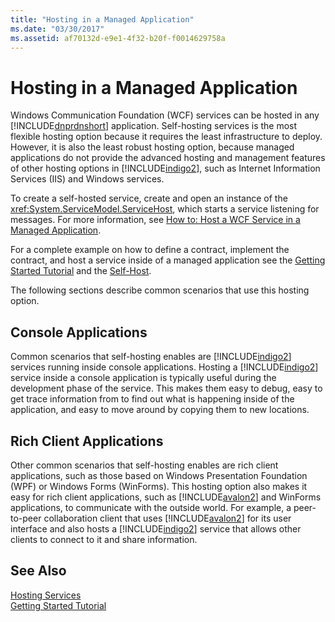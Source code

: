 ```yaml
---
title: "Hosting in a Managed Application"
ms.date: "03/30/2017"
ms.assetid: af70132d-e9e1-4f32-b20f-f0014629758a
---
```

# Hosting in a Managed Application
Windows Communication Foundation (WCF) services can be hosted in any [!INCLUDE[dnprdnshort](../../../../includes/dnprdnshort-md.md)] application. Self-hosting services is the most flexible hosting option because it requires the least infrastructure to deploy. However, it is also the least robust hosting option, because managed applications do not provide the advanced hosting and management features of other hosting options in [!INCLUDE[indigo2](../../../../includes/indigo2-md.md)], such as Internet Information Services (IIS) and Windows services.  
  
 To create a self-hosted service, create and open an instance of the <xref:System.ServiceModel.ServiceHost>, which starts a service listening for messages. For more information, see [How to: Host a WCF Service in a Managed Application](../../../../docs/framework/wcf/how-to-host-a-wcf-service-in-a-managed-application.md).  
  
 For a complete example on how to define a contract, implement the contract, and host a service inside of a managed application see the [Getting Started Tutorial](../../../../docs/framework/wcf/getting-started-tutorial.md) and the [Self-Host](../../../../docs/framework/wcf/samples/self-host.md).  
  
 The following sections describe common scenarios that use this hosting option.  
  
## Console Applications  
 Common scenarios that self-hosting enables are [!INCLUDE[indigo2](../../../../includes/indigo2-md.md)] services running inside console applications. Hosting a [!INCLUDE[indigo2](../../../../includes/indigo2-md.md)] service inside a console application is typically useful during the development phase of the service. This makes them easy to debug, easy to get trace information from to find out what is happening inside of the application, and easy to move around by copying them to new locations.  
  
## Rich Client Applications  
 Other common scenarios that self-hosting enables are rich client applications, such as those based on Windows Presentation Foundation (WPF) or Windows Forms (WinForms). This hosting option also makes it easy for rich client applications, such as [!INCLUDE[avalon2](../../../../includes/avalon2-md.md)] and WinForms applications, to communicate with the outside world. For example, a peer-to-peer collaboration client that uses [!INCLUDE[avalon2](../../../../includes/avalon2-md.md)] for its user interface and also hosts a [!INCLUDE[indigo2](../../../../includes/indigo2-md.md)] service that allows other clients to connect to it and share information.  
  
## See Also  
 [Hosting Services](../../../../docs/framework/wcf/hosting-services.md)  
 [Getting Started Tutorial](../../../../docs/framework/wcf/getting-started-tutorial.md)
